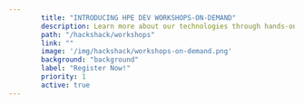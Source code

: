 ```yaml
---
        title: "INTRODUCING HPE DEV WORKSHOPS-ON-DEMAND"
        description: Learn more about our technologies through hands-on experience.
        path: "/hackshack/workshops"
        link: ""
        image: '/img/hackshack/workshops-on-demand.png'
        background: "background"
        label: "Register Now!"
        priority: 1
        active: true
---
```

          